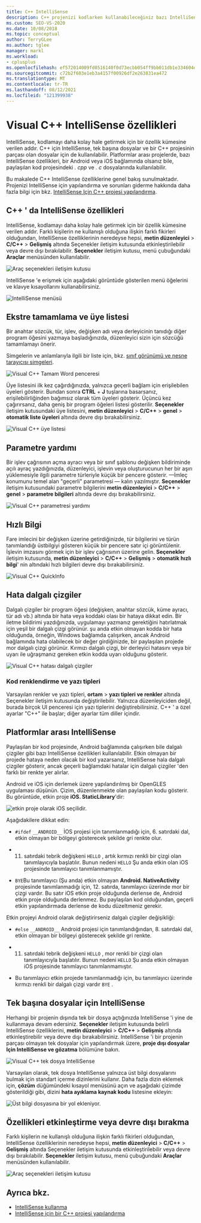 ```yaml
---
title: C++ IntelliSense
description: C++ projenizi kodlarken kullanabileceğiniz bazı IntelliSense özellikleri hakkında bilgi edinin.
ms.custom: SEO-VS-2020
ms.date: 10/08/2018
ms.topic: conceptual
author: TerryGLee
ms.author: tglee
manager: markl
ms.workload:
- cplusplus
ms.openlocfilehash: ef572014009fd0516140f0d73ecbb054ff9bb011db1e334604dd274daafe6820
ms.sourcegitcommit: c72b2f603e1eb3a4157f00926df2e263831ea472
ms.translationtype: MT
ms.contentlocale: tr-TR
ms.lasthandoff: 08/12/2021
ms.locfileid: "121399938"
---
```

# <a name="visual-c-intellisense-features"></a>Visual C++ IntelliSense özellikleri

IntelliSense, kodlamayı daha kolay hale getirmek için bir özellik kümesine verilen addır. C++ için IntelliSense, tek başına dosyalar ve bir C++ projesinin parçası olan dosyalar için de kullanılabilir. Platformlar arası projelerde, bazı IntelliSense özellikleri, bir Android veya iOS bağlamında olsanız bile, paylaşılan kod projesindeki *. cpp* ve *. c* dosyalarında kullanılabilir.

Bu makalede C++ IntelliSense özelliklerine genel bakış sunulmaktadır. Projenizi IntelliSense için yapılandırma ve sorunları giderme hakkında daha fazla bilgi için bkz. [IntelliSense Için C++ projesi yapılandırma](visual-cpp-intellisense-configuration.md).

## <a name="intellisense-features-in-c"></a>C++ ' da IntelliSense özellikleri

IntelliSense, kodlamayı daha kolay hale getirmek için bir özellik kümesine verilen addır. Farklı kişilerin ne kullanışlı olduğuna ilişkin farklı fikirleri olduğundan, IntelliSense özelliklerinin neredeyse hepsi, **metin düzenleyici**   >  **C/C++**  >  **Gelişmiş** altında Seçenekler iletişim kutusunda etkinleştirilebilir veya devre dışı bırakılabilir. **Seçenekler** iletişim kutusu, menü çubuğundaki **Araçlar** menüsünden kullanılabilir.

![Araç seçenekleri iletişim kutusu](../ide/media/sintellisensecpptoolsoptions.PNG)

IntelliSense 'e erişmek için aşağıdaki görüntüde gösterilen menü öğelerini ve klavye kısayollarını kullanabilirsiniz.

![IntelliSense menüsü](../ide/media/vs2015_cpp_intellisense_menu.png)

## <a name="statement-completion-and-member-list"></a>Ekstre tamamlama ve üye listesi

Bir anahtar sözcük, tür, işlev, değişken adı veya derleyicinin tanıdığı diğer program öğesini yazmaya başladığınızda, düzenleyici sizin için sözcüğü tamamlamayı önerir.

Simgelerin ve anlamlarıyla ilgili bir liste için, bkz. [sınıf görünümü ve nesne tarayıcısı simgeleri](../ide/class-view-and-object-browser-icons.md).

![Visual C&#43;&#43; Tamam Word penceresi](../ide/media/vs2015_cpp_complete_word.png)

Üye listesini ilk kez çağırdığınızda, yalnızca geçerli bağlam için erişilebilen üyeleri gösterir. Bundan sonra **CTRL** + **J** tuşlarına basarsanız, erişilebilirliğinden bağımsız olarak tüm üyeleri gösterir. Üçüncü kez çağırırsanız, daha geniş bir program öğeleri listesi gösterilir. **Seçenekler** iletişim kutusundaki üye listesini, **metin düzenleyici**  >  **C/C++**  >  **genel**  >  **otomatik liste üyeleri** altında devre dışı bırakabilirsiniz.

![Visual C&#43;&#43; üye listesi](../ide/media/vs2015_cpp_list_members.png)

## <a name="parameter-help"></a>Parametre yardımı

Bir işlev çağrısının açma ayracı veya bir sınıf şablonu değişken bildiriminde açılı ayraç yazdığınızda, düzenleyici, işlevin veya oluşturucunun her bir aşırı yüklemesiyle ilgili parametre türleriyle küçük bir pencere gösterir. &mdash;İmleç konumunu temel alan "geçerli" parametresi &mdash; kalın yazılmıştır. **Seçenekler** iletişim kutusundaki parametre bilgilerini **metin düzenleyici**  >  **C/C++**  >  **genel**  >  **parametre bilgileri** altında devre dışı bırakabilirsiniz.

![Visual C&#43;&#43; parametresi yardımı](../ide/media/vs_2015_cpp_param_help.png)

## <a name="quick-info"></a>Hızlı Bilgi

Fare imlecini bir değişken üzerine getirdiğinizde, tür bilgilerini ve türün tanımlandığı üstbilgiyi gösteren küçük bir pencere satır içi görüntülenir. İşlevin imzasını görmek için bir işlev çağrısının üzerine gelin. **Seçenekler** iletişim kutusunda, **metin düzenleyici**  >  **C/C++**  >  **Gelişmiş**  >  **otomatik hızlı bilgi**' nin altındaki hızlı bilgileri devre dışı bırakabilirsiniz.

![Visual C&#43;&#43; QuickInfo](../ide/media/vs2015_cpp_quickinfo.png)

## <a name="error-squiggles"></a>Hata dalgalı çizgiler

Dalgalı çizgiler bir program öğesi (değişken, anahtar sözcük, küme ayracı, tür adı vb.) altında bir hata veya koddaki olası bir hataya dikkat edin. Bir iletme bildirimi yazdığınızda, uygulamayı yazmanız gerektiğini hatırlatmak için yeşil bir dalgalı çizgi görünür. şu anda etkin olmayan kodda bir hata olduğunda, örneğin, Windows bağlamda çalışırken, ancak Android bağlamında hata olabilecek bir değer girdiğinizde, bir paylaşılan projede mor dalgalı çizgi görünür. Kırmızı dalgalı çizgi, bir derleyici hatasını veya bir uyarı ile uğraşmanız gereken etkin kodda uyarı olduğunu gösterir.

![Visual C&#43;&#43; hatası dalgalı çizgiler](../ide/media/vs2015_cpp_error_quiggles.png)

### <a name="code-colorization-and-fonts"></a>Kod renklendirme ve yazı tipleri

Varsayılan renkler ve yazı tipleri,  **ortam**  >  **yazı tipleri ve renkler** altında Seçenekler iletişim kutusunda değiştirilebilir. Yalnızca düzenleyiciden değil, burada birçok UI penceresi için yazı tiplerini değiştirebilirsiniz. C++ ' a özel ayarlar "C++" ile başlar; diğer ayarlar tüm diller içindir.

## <a name="cross-platform-intellisense"></a>Platformlar arası IntelliSense

Paylaşılan bir kod projesinde, Android bağlamında çalışırken bile dalgalı çizgiler gibi bazı IntelliSense özellikleri kullanılabilir. Etkin olmayan bir projede hataya neden olacak bir kod yazarsanız, IntelliSense hala dalgalı çizgiler gösterir, ancak geçerli bağlamdaki hatalar için dalgalı çizgiler 'den farklı bir renkte yer alırlar.

Android ve iOS için derlemek üzere yapılandırılmış bir OpenGLES uygulaması düşünün. Çizim, düzenlenmekte olan paylaşılan kodu gösterir. Bu görüntüde, etkin proje **iOS. StaticLibrary**'dir:

![etkin proje olarak iOS seçilidir.](../ide/media/intellisensecppcrossplatform2.png)

Aşağıdakilere dikkat edin:

- `#ifdef` `__ANDROID__` İOS projesi için tanımlanmadığı için, 6. satırdaki dal, etkin olmayan bir bölgeyi gösterecek şekilde gri renkte olur.

- 11. satırdaki tebrik değişkeni `HELLO` , artık kırmızı renkli bir çizgi olan tanımlayıcıyla başlatılır. Bunun nedeni `HELLO` Şu anda etkin olan iOS projesinde tanımlayıcı tanımlanmamıştır.

- `BYE`Bu tanımlayıcı (Şu anda) etkin olmayan **Android. NativeActivity** projesinde tanımlanmadığı için, 12. satırda, tanımlayıcı üzerinde mor bir çizgi vardır. Bu satır iOS etkin proje olduğunda derlense de, Android etkin proje olduğunda derlenmez. Bu paylaşılan kod olduğundan, geçerli etkin yapılandırmada derlense de kodu düzeltmeniz gerekir.

Etkin projeyi Android olarak değiştirirseniz dalgalı çizgiler değişikliği:

- `#else` `__ANDROID__` Android projesi için tanımlandığından, 8. satırdaki dal, etkin olmayan bir bölgeyi gösterecek şekilde gri renkte.

- 11. satırdaki tebrik değişkeni `HELLO` , mor renkli bir çizgi olan tanımlayıcıyla başlatılır. Bunun nedeni `HELLO` Şu anda etkin olmayan iOS projesinde tanımlayıcı tanımlanmamıştır.

- Bu tanımlayıcı etkin projede tanımlanmadığı için, bu tanımlayıcı üzerinde kırmızı renkli bir dalgalı çizgi vardır `BYE` .

## <a name="intellisense-for-stand-alone-files"></a>Tek başına dosyalar için IntelliSense

Herhangi bir projenin dışında tek bir dosya açtığınızda IntelliSense 'i yine de kullanmaya devam edersiniz. **Seçenekler** iletişim kutusunda belirli IntelliSense özelliklerini, **metin düzenleyici**  >  **C/C++**  >  **Gelişmiş** altında etkinleştirebilir veya devre dışı bırakabilirsiniz. IntelliSense 'i bir projenin parçası olmayan tek dosyalar için yapılandırmak üzere, **proje dışı dosyalar Için IntelliSense ve gözatma** bölümüne bakın.

![Visual C&#43;&#43; tek dosya IntelliSense](../ide/media/vs2015_cpp_single_file_intellisense.png)

Varsayılan olarak, tek dosya IntelliSense yalnızca üst bilgi dosyalarını bulmak için standart içerme dizinlerini kullanır. Daha fazla dizin eklemek için, **çözüm** düğümündeki kısayol menüsünü açın ve aşağıdaki çizimde gösterildiği gibi, dizini **hata ayıklama kaynak kodu** listesine ekleyin:

![Üst bilgi dosyasına bir yol ekleniyor.](../ide/media/intellisensedebugyourcode.jpg)

## <a name="enable-or-disable-features"></a>Özellikleri etkinleştirme veya devre dışı bırakma

Farklı kişilerin ne kullanışlı olduğuna ilişkin farklı fikirleri olduğundan, IntelliSense özelliklerinin neredeyse hepsi, **metin düzenleyici**   >  **C/C++**  >  **Gelişmiş** altında Seçenekler iletişim kutusunda etkinleştirilebilir veya devre dışı bırakılabilir. **Seçenekler** iletişim kutusu, menü çubuğundaki **Araçlar** menüsünden kullanılabilir.

![Araç seçenekleri iletişim kutusu](../ide/media/sintellisensecpptoolsoptions.PNG)

## <a name="see-also"></a>Ayrıca bkz.

- [IntelliSense kullanma](../ide/using-intellisense.md)
- [IntelliSense için bir C++ projesi yapılandırma](visual-cpp-intellisense-configuration.md)

